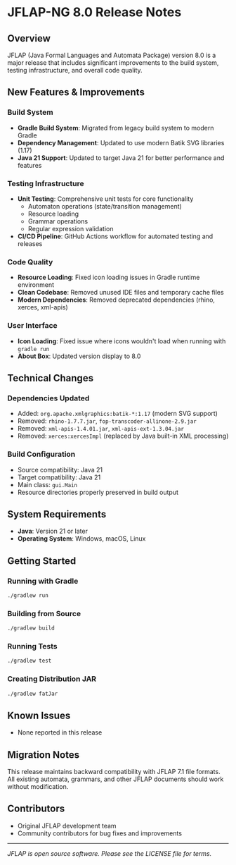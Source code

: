 # JFLAP-NG 8.0 Release Notes

## Overview
JFLAP (Java Formal Languages and Automata Package) version 8.0 is a major release that includes significant improvements to the build system, testing infrastructure, and overall code quality.

## New Features & Improvements

### Build System
- **Gradle Build System**: Migrated from legacy build system to modern Gradle
- **Dependency Management**: Updated to use modern Batik SVG libraries (1.17)
- **Java 21 Support**: Updated to target Java 21 for better performance and features

### Testing Infrastructure
- **Unit Testing**: Comprehensive unit tests for core functionality
  - Automaton operations (state/transition management)
  - Resource loading
  - Grammar operations
  - Regular expression validation
- **CI/CD Pipeline**: GitHub Actions workflow for automated testing and releases

### Code Quality
- **Resource Loading**: Fixed icon loading issues in Gradle runtime environment
- **Clean Codebase**: Removed unused IDE files and temporary cache files
- **Modern Dependencies**: Removed deprecated dependencies (rhino, xerces, xml-apis)

### User Interface
- **Icon Loading**: Fixed issue where icons wouldn't load when running with `gradle run`
- **About Box**: Updated version display to 8.0

## Technical Changes

### Dependencies Updated
- Added: `org.apache.xmlgraphics:batik-*:1.17` (modern SVG support)
- Removed: `rhino-1.7.7.jar`, `fop-transcoder-allinone-2.9.jar`
- Removed: `xml-apis-1.4.01.jar`, `xml-apis-ext-1.3.04.jar`
- Removed: `xerces:xercesImpl` (replaced by Java built-in XML processing)

### Build Configuration
- Source compatibility: Java 21
- Target compatibility: Java 21
- Main class: `gui.Main`
- Resource directories properly preserved in build output

## System Requirements
- **Java**: Version 21 or later
- **Operating System**: Windows, macOS, Linux

## Getting Started

### Running with Gradle
```bash
./gradlew run
```

### Building from Source
```bash
./gradlew build
```

### Running Tests
```bash
./gradlew test
```

### Creating Distribution JAR
```bash
./gradlew fatJar
```

## Known Issues
- None reported in this release

## Migration Notes
This release maintains backward compatibility with JFLAP 7.1 file formats. All existing automata, grammars, and other JFLAP documents should work without modification.

## Contributors
- Original JFLAP development team
- Community contributors for bug fixes and improvements

---
*JFLAP is open source software. Please see the LICENSE file for terms.*

